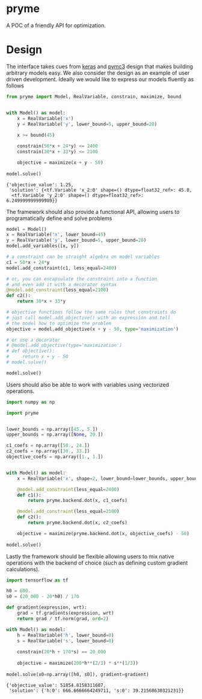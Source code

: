 # pryme
A POC of a friendly API for optimization.

# Design

The interface takes cues from [keras]() and [pymc3]() design that makes building arbitrary models easy.
We also consider the design as an example of user driven development. Ideally we would like to express
our models fluently as follows

```python
from pryme import Model, RealVariable, constrain, maximize, bound


with Model() as model:
    x = RealVariable('x')
    y = RealVariable('y', lower_bound=5, upper_bound=20)
    
    x >= bound(45)

    constrain(50*x + 24*y) <= 2400
    constrain(30*x + 33*y) <= 2100

    objective = maximize(x + y - 50)
    
model.solve()
```
```
{'objective_value': 1.25,
 'solution': {<tf.Variable 'x_2:0' shape=() dtype=float32_ref>: 45.0,
  <tf.Variable 'y_2:0' shape=() dtype=float32_ref>: 6.249999999999989}}
```

The framework should also provide a functional API, allowing users to programatically define
and solve problems

```python
model = Model()
x = RealVariable('x', lower_bound=45)
y = RealVariable('y', lower_bound=5, upper_bound=20)
model.add_variables([x, y])

# a constraint can be straight algebra on model variables
c1 = 50*x + 24*y
model.add_constraint(c1, less_equal=2400)

# or, you can encapsulate the constraint into a function
# and even add it with a decorator syntax
@model.add_constraint(less_equal=2100)
def c2():
    return 30*x + 33*y

# objective functions follow the same rules that constraints do
# just call model.add_objective() with an expression and tell
# the model how to optimize the problem
objective = model.add_objective(x + y - 50, type='maximization')

# or use a decorator
# @model.add_objective(type='maximization')
# def objective():
#     return x + y - 50
# model.solve()

model.solve()
```

Users should also be able to work with variables using vectorized operations.

```python
import numpy as np

import pryme


lower_bounds = np.array([45., 5.])
upper_bounds = np.array([None, 20.])

c1_coefs = np.array([50., 24.])
c2_coefs = np.array([30., 33.])
objective_coefs = np.array([1., 1.])


with Model() as model:
    x = RealVariable('x', shape=2, lower_bound=lower_bounds, upper_bound=upper_bounds)

    @model.add_constraint(less_equal=2400)
    def c1():
        return pryme.backend.dot(x, c1_coefs)

    @model.add_constraint(less_equal=2100)
    def c2():
        return pryme.backend.dot(x, c2_coefs)

    objective = maximize(pryme.backend.dot(x, objective_coefs) - 50)
    
model.solve()
```

Lastly the framework should be flexible allowing users to mix native operations
with the backend of choice (such as defining custom gradient calculations).

```python
import tensorflow as tf

h0 = 600.
s0 = (20_000 - 20*h0) / 170

def gradient(expression, wrt):
    grad = tf.gradients(expression, wrt)
    return grad / tf.norm(grad, ord=2)

with Model() as model:
    h = RealVariable('h', lower_bound=0)
    s = RealVariable('s', lower_bound=0)
    
    constrain(20*h + 170*s) == 20_000
    
    objective = maximize(200*h**(2/3) * s**(1/3))
    
model.solve(x0=np.array([h0, s0]), gradient=gradient)
```
```
{'objective_value': 51854.8158311607,
 'solution': {'h:0': 666.6666664249711, 's:0': 39.21568630321231}}
```
